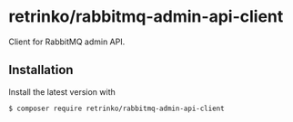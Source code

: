 # retrinko/rabbitmq-admin-api-client

Client for RabbitMQ admin API.

##  Installation

Install the latest version with

    $ composer require retrinko/rabbitmq-admin-api-client
    